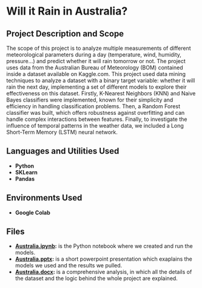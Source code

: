 <h1>Will it Rain in Australia?</h1>

<h2>Project Description and Scope</h2>
The scope of this project is to analyze multiple measurements of different meteorological parameters  during a day (temperature, wind, humidity, pressure…) and predict whether it will rain tomorrow or not. The project uses data from the Australian Bureau of Meteorology (BOM) contained inside a dataset available on Kaggle.com. This project used data mining techniques to analyze a dataset with a binary target variable: whether it will rain the next day, implementing a set of different models to explore their effectiveness on this dataset. Firstly, K-Nearest Neighbors (KNN) and Naive Bayes classifiers were implemented, known for their simplicity and efficiency in handling classification problems. Then, a Random Forest classifier was built, which offers robustness against overfitting and can handle complex interactions between features. Finally, to investigate the influence of temporal patterns in the weather data, we included a Long Short-Term Memory (LSTM) neural network.
<br />

<h2>Languages and Utilities Used</h2>

- <b>Python</b> 
- <b>SKLearn</b>
- <b>Pandas</b>

<h2>Environments Used </h2>

- <b>Google Colab</b>

<h2>Files</h2>

- <b>[Australia.ipynb](https://www.kaggle.com/code/lucabulfon/australia-ipynb):</b> is the Python notebook where we created and run the models.
- <b>[Australia.pptx](https://docs.google.com/presentation/d/1dG00Odp_ab1BeH4qfIj45w88aFHBIT4y/pub?start=false&loop=false&delayms=5000&slide=id.p1):</b> is a short powerpoint presentation which exaplains the models we used and the results we pulled.
- <b>[Australia.docx]():</b> is a comprehensive analysis, in which all the details of the dataset and the logic behind the whole project are explained.
<!--
 ```diff
- text in red
+ text in green
! text in orange
# text in gray
@@ text in purple (and bold)@@
```
--!>
